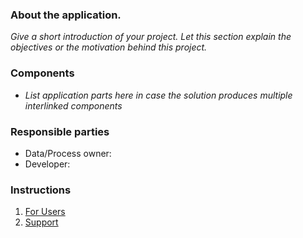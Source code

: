 ### About the application.

_Give a short introduction of your project. Let this section explain the objectives or the motivation behind this project._ 

### Components
- _List application parts here in case the solution produces multiple interlinked components_

### Responsible parties
- Data/Process owner: 
- Developer: 

### Instructions

1. [For Users](For-Users.md)
1. [Support](Support.md)
